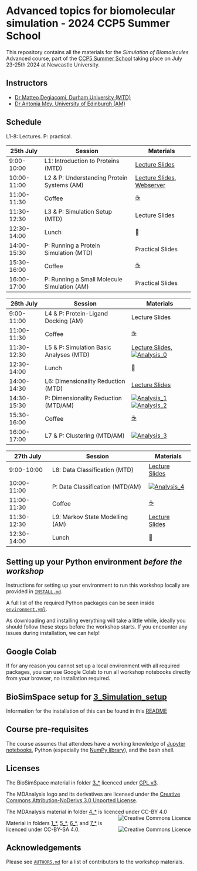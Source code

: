 # Advanced topics for biomolecular simulation - 2024 CCP5 Summer School 

This repository contains all the materials for the *Simulation of Biomolecules* Advanced course, part of the [CCP5 Summer School](https://summer2024.ccp5.ac.uk/) taking place on July 23-25th 2024 at Newcastle University.

## Instructors
    
- [Dr Matteo Degiacomi, Durham University (MTD)](https://degiacomi.org)
- [Dr Antonia Mey, University of Edinburgh (AM)](https://mey-research.org/)  

## Schedule

L1-8: Lectures. P: practical.

| 25th July   | Session                            | Materials |
|-------------|------------------------------------|-----------|
| 9:00-10:00  | L1: Introduction to Proteins (MTD) | [Lecture Slides](https://github.com/CCPBioSim/CCP5_Simulation_of_BioMolecules/blob/main/1_Introduction/Lecture_1_introduction.pdf) | 
| 10:00-11:00 | L2 & P: Understanding Protein Systems (AM) | [Lecture Slides](https://github.com/CCPBioSim/CCP5_Simulation_of_BioMolecules/blob/main/1_Introduction/Lecture_2_protein_prep.pdf), [Webserver](https://server.poissonboltzmann.org/pdb2pqr)|
| 11:00-11:30 | Coffee                             | [☕](https://www.youtube.com/channel/UCMb0O2CdPBNi-QqPk5T3gsQ) |
| 11:30-12:30 | L3 & P: Simulation Setup (MTD)          | Lecture Slides |
| 12:30-14:00 | Lunch                              | 🍝 |
| 14:00-15:30 | P: Running a Protein Simulation (MTD) | Practical Slides |
| 15:30-16:00 | Coffee                             | [☕](https://www.youtube.com/channel/UCMb0O2CdPBNi-QqPk5T3gsQ) |
| 16:00-17:00 | P: Running a Small Molecule Simulation (AM) | Practical Slides |


|  26th July  | Session                                             | Materials |
|-------------|-----------------------------------------------------|-----------|
| 9:00-11:00  | L4 & P: Protein-Ligand Docking (AM)                 | Lecture Slides| 
| 11:00-11:30 | Coffee                                              | [☕](https://www.youtube.com/channel/UCMb0O2CdPBNi-QqPk5T3gsQ) |
| 11:30-12:30 | L5 & P: Simulation Basic Analyses (MTD)             | [Lecture Slides](4_Analysis_MDAnalysis/Lecture_5_MDAnalysis.pdf), [![Analysis_0](https://colab.research.google.com/assets/colab-badge.svg)](https://colab.research.google.com/github/CCPBioSim/CCP5_Simulation_of_BioMolecules/blob/main/4_Analysis_MDAnalysis/MD_01_System_Manipulation.ipynb)|
| 12:30-14:00 | Lunch                                               | 🍝 |
| 14:00-14:30 | L6: Dimensionality Reduction (MTD)                  | [Lecture Slides](https://github.com/CCPBioSim/CCP5_Simulation_of_BioMolecules/blob/main/5_Analysis_DR_clustering/Lecture_6_DR_Clustering.pdf)  |
| 14:30-15:30 | P: Dimensionality Reduction (MTD/AM)           |  [![Analysis_1](https://colab.research.google.com/assets/colab-badge.svg)](https://colab.research.google.com/github/CCPBioSim/CCP5_Simulation_of_BioMolecules/blob/main/6_Analysis_DR/1_DR_part1.ipynb) [![Analysis_2](https://colab.research.google.com/assets/colab-badge.svg)](https://colab.research.google.com/github/CCPBioSim/CCP5_Simulation_of_BioMolecules/blob/main/6_Analysis_DR/2_DR_part2.ipynb)|
| 15:30-16:00 | Coffee                                              | [☕](https://www.youtube.com/channel/UCMb0O2CdPBNi-QqPk5T3gsQ) |
| 16:00-17:00 | L7 & P: Clustering (MTD/AM)   | [![Analysis_3](https://colab.research.google.com/assets/colab-badge.svg)](https://colab.research.google.com/github/CCPBioSim/CCP5_Simulation_of_BioMolecules/blob/main/5_Analysis_clustering/1_clustering.ipynb) |


| 27th July   | Session                          | Materials |
|-------------|----------------------------------|-----------|
| 9:00-10:00  | L8: Data Classification (MTD)    | [Lecture Slides](https://github.com/CCPBioSim/CCP5_Simulation_of_BioMolecules/blob/main/6_Analysis_classification/Lecture_7_classification.pdf) | 
| 10:00-11:00 | P: Data Classification (MTD/AM)  | [![Analysis_4](https://colab.research.google.com/assets/colab-badge.svg)](https://colab.research.google.com/github/CCPBioSim/CCP5_Simulation_of_BioMolecules/blob/main/8_Analysis_classification/1_classification.ipynb) |
| 11:00-11:30 | Coffee                           | [☕](https://www.youtube.com/channel/UCMb0O2CdPBNi-QqPk5T3gsQ) |
| 11:30-12:30 | L9: Markov State Modelling (AM)  | [Lecture Slides](https://github.com/CCPBioSim/CCP5_Simulation_of_BioMolecules/blob/main/7_Analysis_MSM/Lecture_8_MSM.pdf) |
| 12:30-14:00 | Lunch                            | 🍝 |

## Setting up your Python environment *before the workshop*

<!--The workshop will be in a blended learning environment and hands-on. You will need a working installation of MDAnalysis and related packages including data to analyze in order to participate. The full installation may take up to about 1 GB of space (mostly for data, which you can delete after the workshop).--> 

Instructions for setting up your environment to run this workshop locally
are provided in [`INSTALL.md`](INSTALL.md).

A full list of the required Python packages can be seen inside [`environment.yml`](environment.yml).

As downloading and installing everything will take a little while, ideally you should follow these steps before the workshop starts. If you encounter any issues during installation, we can help!

## Google Colab

If for any reason you cannot set up a local environment with all required packages, you can use Google Colab to run all workshop notebooks directly from your browser, no installation required. 

## BioSimSpace setup for [3_Simulation_setup](https://github.com/CCPBioSim/CCP5_Simulation_of_BioMolecules/blob/main/3_Simulation_Setup/)

Information for the installation of this can be found in this [README](https://github.com/CCPBioSim/CCP5_Simulation_of_BioMolecules/blob/main/3_Simulation_Setup/BioSimSpaceTutorial/README.md)

## Course pre-requisites

The course assumes that attendees have a working knowledge of [Jupyter notebooks][1], Python (especially the [NumPy library][2]), and the bash shell.


## Licenses

<!--TBA-->

The BioSimSpace material in folder [3_\*](https://github.com/CCPBioSim/CCP5_Simulation_of_BioMolecules/tree/main/3_Simulation_Setup) licenced under [GPL v3](https://www.gnu.org/licenses/gpl-3.0.en.html).

The MDAnalysis logo and its derivatives are licensed under the [Creative Commons Attribution-NoDerivs 3.0 Unported License](https://creativecommons.org/licenses/by-nd/3.0/).

The MDAnalysis material in folder [4_\*](https://github.com/CCPBioSim/CCP5_Simulation_of_BioMolecules/tree/main/4_Analysis_MDAnalysis) is licenced under CC-BY 4.0 
<a rel="license" href="http://creativecommons.org/licenses/by/4.0/"><img alt="Creative Commons Licence" style="border-width:0" src="https://i.creativecommons.org/l/by/4.0/88x31.png" title='This work is licensed under a Creative Commons Attribution 4.0 International License.' align="right"/></a>

Material in folders [1_\*](https://github.com/CCPBioSim/CCP5_Simulation_of_BioMolecules/tree/main/1_Introduction), [5_\*](https://github.com/CCPBioSim/CCP5_Simulation_of_BioMolecules/tree/main/5_Analysis_DR_clustering), [6_\*](https://github.com/CCPBioSim/CCP5_Simulation_of_BioMolecules/tree/main/6_Analysis_classification), and [7_\*](https://github.com/CCPBioSim/CCP5_Simulation_of_BioMolecules/tree/main/7_Analysis_MSM) is licenced under CC-BY-SA 4.0.
<a rel="license" href="https://creativecommons.org/licenses/by-nc-sa/4.0/"><img alt="Creative Commons Licence" style="width=50" src="https://licensebuttons.net/l/by-nc-sa/4.0/88x31.png" title='This work is licensed under a Creative Commons Attribution 4.0 International License.' align="right"/></a>


## Acknowledgements

Please see [`AUTHORS.md`](AUTHORS.md) for a list of contributors to the workshop
materials.

##
[1]: https://jupyter-notebook.readthedocs.io/en/stable/
[2]: https://numpy.org/
